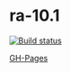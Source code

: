 # ra-10.1

[![Build status](https://ci.appveyor.com/api/projects/status/wydumtkgofssm6l4?svg=true)](https://ci.appveyor.com/project/i-hit/ra-10-1)

[GH-Pages](https://i-hit.github.io/ra-10.1/)

